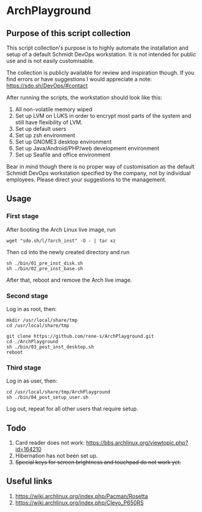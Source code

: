 # ArchPlayground

## Purpose of this script collection

This script collection's purpose is to highly automate the installation and setup of a default Schmidt DevOps workstation. It is not intended for public use and is not easily customisable.

The collection is publicly available for review and inspiration though. If you find errors or have suggestions I would appreciate a note: https://sdo.sh/DevOps/#contact

After running the scripts, the workstation should look like this:

1. All non-volatile memory wiped
1. Set up LVM on LUKS in order to encrypt most parts of the system and still have flexibility of LVM.
1. Set up default users
1. Set up zsh environment
1. Set up GNOME3 desktop environment
1. Set up Java/Android/PHP/web development environment
1. Set up Seafile and office environment

Bear in mind though there is no proper way of customisation as the default Schmidt DevOps workstation specified by the company, not by individual employees. Please direct your suggestions to the management.

## Usage

### First stage

After booting the Arch Linux live image, run

```
wget "sdo.sh/l/?arch_inst" -O - | tar xz
```

Then cd into the newly created directory and run

```
sh ./bin/01_pre_inst_disk.sh
sh ./bin/02_pre_inst_base.sh
```

After that, reboot and remove the Arch live image.

### Second stage

Log in as root, then:

```
mkdir /usr/local/share/tmp
cd /usr/local/share/tmp

git clone https://github.com/rene-s/ArchPlayground.git
cd ./ArchPlayground
sh ./bin/03_post_inst_desktop.sh
reboot
```

### Third stage

Log in as user, then:

```
cd /usr/local/share/tmp/ArchPlayground
sh ./bin/04_post_setup_user.sh
```

Log out, repeat for all other users that require setup.

## Todo

1. Card reader does not work: https://bbs.archlinux.org/viewtopic.php?id=164210
1. Hibernation has not been set up.
1. ~~Special keys for screen brightness and touchpad do not work yet.~~

## Useful links

1. https://wiki.archlinux.org/index.php/Pacman/Rosetta
1. https://wiki.archlinux.org/index.php/Clevo_P650RS

